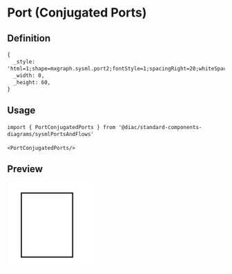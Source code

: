 # Port (Conjugated Ports)

## Definition

```
{
  _style: 'html=1;shape=mxgraph.sysml.port2;fontStyle=1;spacingRight=20;whiteSpace=wrap;align=center;',
  _width: 0,
  _height: 60,
}
```

## Usage

```
import { PortConjugatedPorts } from '@diac/standard-components-diagrams/sysmlPortsAndFlows'

<PortConjugatedPorts/>
```

## Preview

<img src="./port-conjugated-ports.png" width="200"/>
